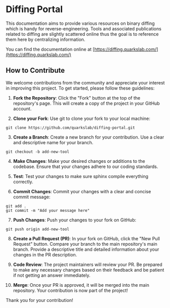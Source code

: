 # Diffing Portal

This documentation aims to provide various resources on binary diffing which is handy for
reverse-engineering. Tools and associated publications related to diffing are slightly
scattered online thus the goal is to reference them here by centralizing information.

You can find the documentation online at [https://diffing.quarkslab.com/](https://diffing.quarkslab.com/)

## How to Contribute

We welcome contributions from the community and appreciate your interest in improving this project.
To get started, please follow these guidelines:

1. **Fork the Repository**: Click the "Fork" button at the top of the repository's page. This will create a copy of the project in your GitHub account.

2. **Clone your Fork**: Use git to clone your fork to your local machine:

```commandline
git clone https://github.com/quarkslab/diffing-portal.git
```

3. **Create a Branch**: Create a new branch for your contribution. Use a clear and descriptive name for your branch.

```commandline
git checkout -b add-new-tool
```

4. **Make Changes**: Make your desired changes or additions to the codebase. Ensure that your changes adhere to our coding standards.

5. **Test**: Test your changes to make sure sphinx compile everything correctly.

6. **Commit Changes**: Commit your changes with a clear and concise commit message:

```commandline
git add .
git commit -m "Add your message here"
```

7. **Push Changes**: Push your changes to your fork on GitHub:

```commandline
git push origin add-new-tool
```

8. **Create a Pull Request (PR)**: In your fork on GitHub, click the "New Pull Request" button. Compare your branch to the main repository's main branch. Provide a descriptive title and detailed information about your changes in the PR description.

9. **Code Review**: The project maintainers will review your PR. Be prepared to make any necessary changes based on their feedback and be patient if not getting an answer immediately.

10. **Merge**: Once your PR is approved, it will be merged into the main repository. Your contribution is now part of the project!

Thank you for your contribution!
